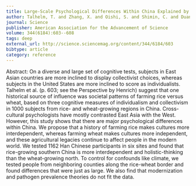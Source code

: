 ```yaml
---
title: Large-Scale Psychological Differences Within China Explained by Rice Versus Wheat Agriculture
author: Talhelm, T. and Zhang, X. and Oishi, S. and Shimin, C. and Duan, D. and Lan, X. and Kitayama, S.
journal: Science
publisher: American Association for the Advancement of Science
volume: 344(6184):603--608
tags: deep
external_url: http://science.sciencemag.org/content/344/6184/603
bibtype: article
category: reference
---
```

Abstract: On a diverse and large set of cognitive tests, subjects in East Asian countries are more inclined to display collectivist choices, whereas subjects in the United States are more inclined to score as individualists. Talhelm et al. (p. 603; see the Perspective by Henrich) suggest that one historical source of influence was societal patterns of farming rice versus wheat, based on three cognitive measures of individualism and collectivism in 1000 subjects from rice- and wheat-growing regions in China. Cross-cultural psychologists have mostly contrasted East Asia with the West. However, this study shows that there are major psychological differences within China. We propose that a history of farming rice makes cultures more interdependent, whereas farming wheat makes cultures more independent, and these agricultural legacies continue to affect people in the modern world. We tested 1162 Han Chinese participants in six sites and found that rice-growing southern China is more interdependent and holistic-thinking than the wheat-growing north. To control for confounds like climate, we tested people from neighboring counties along the rice-wheat border and found differences that were just as large. We also find that modernization and pathogen prevalence theories do not fit the data.
